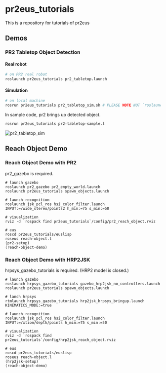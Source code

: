 # pr2eus_tutorials

This is a repository for tutorials of pr2eus

## Demos

### PR2 Tabletop Object Detection

#### Real robot

```bash
# on PR2 real robot
roslaunch pr2eus_tutorials pr2_tabletop.launch
```

#### Simulation

```bash
# on local machine
rosrun pr2eus_tutorials pr2_tabletop_sim.sh # PLEASE NOTE NOT `roslaunch` BUT `rosrun`!
```

In sample code, pr2 brings up detected object.

```bash
rosrun pr2eus_tutorials pr2-tabletop-sample.l
```

![pr2_tabletop_sim](https://gist.githubusercontent.com/furushchev/b3f3bb08953407966f80f4b0ac70c7dd/raw/pr2_tabletop_screen.png)

## Reach Object Demo
### Reach Object Demo with PR2

pr2_gazebo is required.

```
# launch gazebo
roslaunch pr2_gazebo pr2_empty_world.launch
roslaunch pr2eus_tutorials spawn_objects.launch

# launch recognition
roslaunch jsk_pcl_ros hsi_color_filter.launch INPUT:=/wide_stereo/points2 h_min:=75 s_min:=50

# visualization
rviz -d `rospack find pr2eus_tutorials`/config/pr2_reach_object.rviz

# eus
roscd pr2eus_tutorials/euslisp
roseus reach-object.l
(pr2-setup)
(reach-object-demo)
```

### Reach Object Demo with HRP2JSK

hrpsys_gazebo_tutorials is required.
(HRP2 model is closed.)

```
# launch gazebo
roslaunch hrpsys_gazebo_tutorials gazebo_hrp2jsk_no_controllers.launch
roslaunch pr2eus_tutorials spawn_objects.launch

# lanch hrpsys
rtmlaunch hrpsys_gazebo_tutorials hrp2jsk_hrpsys_bringup.launch KINEMATICS_MODE:=true

# launch recognition
roslaunch jsk_pcl_ros hsi_color_filter.launch INPUT:=/xtion/depth/points h_min:=75 s_min:=50

# visualization
rviz -d `rospack find pr2eus_tutorials`/config/hrp2jsk_reach_object.rviz

# eus
roscd pr2eus_tutorials/euslisp
roseus reach-object.l
(hrp2jsk-setup)
(reach-object-demo)
```
